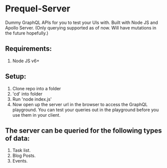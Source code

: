 # Prequel-Server
Dummy GraphQL APIs for you to test your UIs with. Built with Node JS and Apollo Server.
(Only querying supported as of now. Will have mutations in the future hopefully.)

Requirements:
------------------
1. Node JS v6+

Setup:
-----------
1. Clone repo into a folder
2. 'cd' into folder
3. Run 'node index.js'
4. Now open up the server url in the browser to access the GraphQL playground. You can test your queries out in the playground before you use them in your client.

The server can be queried for the following types of data:
-----------------------------------------------------------
1. Task list.
2. Blog Posts.
3. Events.